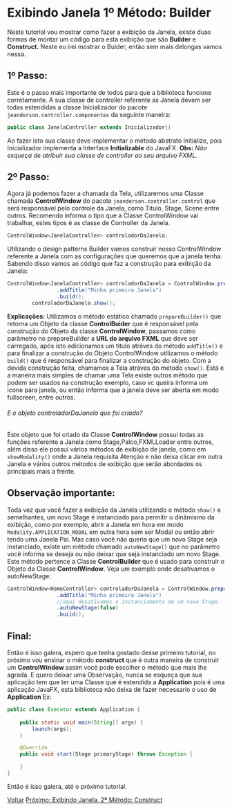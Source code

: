 # Exibindo Janela 1º Método: Builder

Neste tutorial vou mostrar como fazer a exibição da Janela, existe duas formas de montar um código para esta exibição que são **Builder** e **Construct.**
 Neste eu irei mostrar o Buider, então sem mais delongas vamos nessa.
 
## 1º Passo:
Este é o passo mais importante de todos para que a biblioteca funcione corretamente. A sua classe de controller referente as Janela devem ser todas estendidas a classe Inicializador do pacote
 `jeanderson.controller.componentes` da seguinte maneira:
```java
public class JanelaController extends Inicializador{}
```
Ao fazer isto sua classe deve implementar o método abstrato Initialize, pois Inicializador implementa a Interface **Initializable** do JavaFX.
**Obs:** _Não esqueça de atribuir sua classe de controller ao seu arquivo FXML._
## 2º Passo:
Agora já podemos fazer a chamada da Tela, utilizaremos uma Classe chamada **ControlWindow** do pacote `jeanderson.controller.control`
 que será responsável pelo controle da Janela, como Titulo, Stage, Scene entre outros.
Recomendo informa o tipo que a Classe ControlWindow  vai trabalhar, estes tipos é as classe de Controller da Janela.
```java
ControlWindow<JanelaController> controladorDaJanela;
```
Utilizando o design patterns Builder vamos construir nosso ControlWindow referente a Janela com as configurações que queremos que a janela tenha. Sabendo disso
vamos ao código que faz a construção para exibição da Janela:
```java
ControlWindow<JanelaController> controladorDaJanela = ControlWindow.prepareBuilder("/view/Janela.fxml")
                .addTitle("Minha primeira Janela")
                .build();
        controladorDaJanela.show();
```
**Explicações:** Utilizamos o método estático chamado `prepareBuilder()` que retorna um Objeto da classe **ControlBuider** que é responsável pela construção do Objeto da classe
**ControlWindow**, passamos como parâmetro no prepareBuilder a **URL do arquivo FXML** que deve ser carregado, após isto adicionamos um titulo atráves do método
`addTitle()` e para finalizar a construção do Objeto ControlWindow utilizamos o método `build()` que é responsável para finalizar a construção do objeto. 
Com a devida construção feita, chamamos a Tela atráves do método `show()`.
Está é a maneira mais simples de chamar uma Tela existe outros método que podem ser usados na construção exemplo, caso vc queira informa um icone para janela, ou então informa
que a janela deve ser aberta em modo fullscreen, entre outros.
###### E o objeto controladorDaJanela que foi criado?
Este objeto que foi criado da Classe **ControlWindow** possui todas as funções referente a Janela como Stage,Palco,FXMLLoader entre outros, além disso ele possui vários métodos
de exibição de janela, como em `showModality()` onde a Janela requisita Atenção e não deixa clicar em outra Janela e vários outros métodos de exibição que serão abordados os principais mais a frente.

## Observação importante:
Toda vez que você fazer a exibição da Janela utilizando o método `show()` e semelhantes, um novo Stage é instanciado para permitir o dinâmismo da exibição, como por exemplo, abrir a Janela
em hora em modo `Modality.APPLICATION_MODAL` em outra hora sem ser Modal ou então abrir tendo uma Janela Pai. Mas caso você não queria que um novo Stage seja instanciado, existe
um método chamado `autoNewStage()` que no parâmetro você informa se deseja ou não deixar que seja instanciado um novo Stage. Este método pertence a Classe **ControlBuilder**
que é usado para construir o Objeto da Classe **ControlWindow**. Veja um exemplo onde desativamos o autoNewStage:
```java
ControlWindow<HomeController> controladorDaJanela = ControlWindow.prepareBuilder("/view/Janela.fxml")
                .addTitle("Minha primeira Janela")
                //aqui desativamos o instanciamento de um novo Stage.
                .autoNewStage(false)
                .build();
```
## Final:
Então é isso galera, espero que tenha gostado desse primeiro tutorial, no próximo vou ensinar o método **construct** que é outra maneira de construir um **ControlWindow**
assim você pode escolher o método que mais lhe agrada. E quero deixar uma Observação, nunca se esqueça que sua aplicação tem que ter uma Classe que é estendida a **Application**
pois é uma aplicação JavaFX, esta biblioteca não deixa de fazer necessario o uso de **Application** Ex:
```java
public class Executor extends Application {
    
    public static void main(String[] args) {
        launch(args);
    }

    @Override
    public void start(Stage primaryStage) throws Exception {

    }
}
```
Então é isso galera, até o próximo tutorial.

[Voltar](https://github.com/jeanJavaMan/easyJavaFX)        [Próximo: Exibindo Janela, 2º Método: Construct](https://github.com/jeanJavaMan/easyJavaFX/blob/master/tutorial/ExibindoJanelaConstruct.md)

